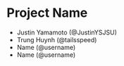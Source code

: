 # Project Name
- Justin Yamamoto (@JustinYSJSU)
- Trung Huynh (@tailsspeed)
- Name (@username)
- Name (@username)

